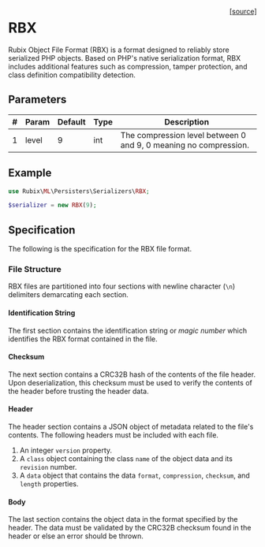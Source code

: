 <span style="float:right;"><a href="https://github.com/RubixML/ML/blob/master/src/Persisters/Serializers/RBX.php">[source]</a></span>

# RBX
Rubix Object File Format (RBX) is a format designed to reliably store serialized PHP objects. Based on PHP's native serialization format, RBX includes additional features such as compression, tamper protection, and class definition compatibility detection.

## Parameters
| # | Param | Default | Type | Description |
|---|---|---|---|---|
| 1 | level | 9 | int | The compression level between 0 and 9, 0 meaning no compression. |

## Example
```php
use Rubix\ML\Persisters\Serializers\RBX;

$serializer = new RBX(9);
```

## Specification
The following is the specification for the RBX file format.

### File Structure
RBX files are partitioned into four sections with newline character (`\n`) delimiters demarcating each section.

#### Identification String
The first section contains the identification string or *magic number* which identifies the RBX format contained in the file.

#### Checksum
The next section contains a CRC32B hash of the contents of the file header. Upon deserialization, this checksum must be used to verify the contents of the header before trusting the header data.

#### Header
The header section contains a JSON object of metadata related to the file's contents. The following headers must be included with each file.

1. An integer `version` property.
2. A `class` object containing the class `name` of the object data and its `revision` number.
3. A `data` object that contains the data `format`, `compression`, `checksum`, and `length` properties.

#### Body
The last section contains the object data in the format specified by the header. The data must be validated by the CRC32B checksum found in the header or else an error should be thrown.
